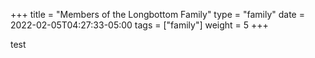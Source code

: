 +++
title = "Members of the Longbottom Family"
type = "family"
date = 2022-02-05T04:27:33-05:00
tags = ["family"]
weight = 5
+++

test
